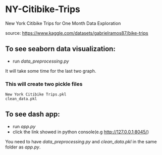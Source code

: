 # NY-Citibike-Trips
New York Citibike Trips for One Month Data Exploration  

source: https://www.kaggle.com/datasets/gabrielramos87/bike-trips

## To see seaborn data visualization:

- run *data_preprocessing.py*

It will take some time for the last two graph.

### This will create two pickle files 
    New York Citibike Trips.pkl
    clean_data.pkl


## To see dash app:
- run *app.py*
- click the link showed in python console(e.g http://127.0.0.1:8045/)

You need to have *data_preprocessing.py* and *clean_data.pkl* in the same folder as *app.py*.
